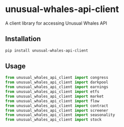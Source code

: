 # unusual-whales-api-client
A client library for accessing Unusual Whales API

## Installation
```bash
pip install unusual-whales-api-client
```
## Usage
```python
from unusual_whales_api_client import congress
from unusual_whales_api_client import darkpool
from unusual_whales_api_client import earnings
from unusual_whales_api_client import etfs
from unusual_whales_api_client import market
from unusual_whales_api_client import flow
from unusual_whales_api_client import contract
from unusual_whales_api_client import screener
from unusual_whales_api_client import seasonality
from unusual_whales_api_client import stock
```